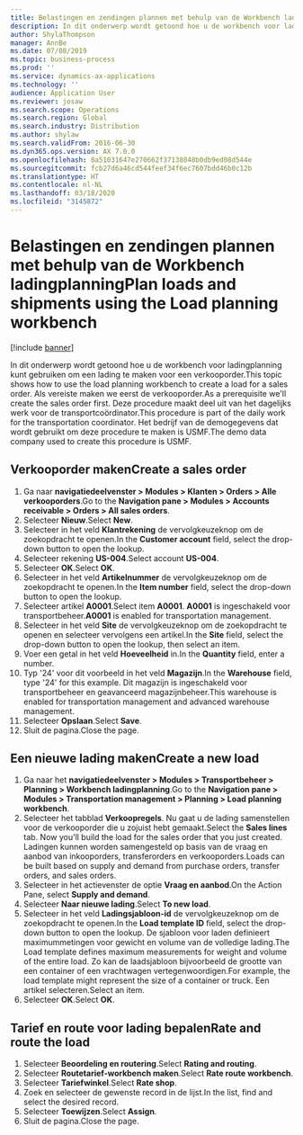 ```yaml
---
title: Belastingen en zendingen plannen met behulp van de Workbench ladingplanning
description: In dit onderwerp wordt getoond hoe u de workbench voor ladingplanning kunt gebruiken om een lading te maken voor een verkooporder.
author: ShylaThompson
manager: AnnBe
ms.date: 07/08/2019
ms.topic: business-process
ms.prod: ''
ms.service: dynamics-ax-applications
ms.technology: ''
audience: Application User
ms.reviewer: josaw
ms.search.scope: Operations
ms.search.region: Global
ms.search.industry: Distribution
ms.author: shylaw
ms.search.validFrom: 2016-06-30
ms.dyn365.ops.version: AX 7.0.0
ms.openlocfilehash: 8a51031647e270662f37138848b0db9ed08d544e
ms.sourcegitcommit: fcb27d6a46cd544feef34f6ec7607bdd46b0c12b
ms.translationtype: HT
ms.contentlocale: nl-NL
ms.lasthandoff: 03/18/2020
ms.locfileid: "3145872"
---
```

# <a name="plan-loads-and-shipments-using-the-load-planning-workbench"></a><span data-ttu-id="2bf09-103">Belastingen en zendingen plannen met behulp van de Workbench ladingplanning</span><span class="sxs-lookup"><span data-stu-id="2bf09-103">Plan loads and shipments using the Load planning workbench</span></span>

[!include [banner](../../includes/banner.md)]

<span data-ttu-id="2bf09-104">In dit onderwerp wordt getoond hoe u de workbench voor ladingplanning kunt gebruiken om een lading te maken voor een verkooporder.</span><span class="sxs-lookup"><span data-stu-id="2bf09-104">This topic shows how to use the load planning workbench to create a load for a sales order.</span></span> <span data-ttu-id="2bf09-105">Als vereiste maken we eerst de verkooporder.</span><span class="sxs-lookup"><span data-stu-id="2bf09-105">As a prerequisite we'll create the sales order first.</span></span> <span data-ttu-id="2bf09-106">Deze procedure maakt deel uit van het dagelijks werk voor de transportcoördinator.</span><span class="sxs-lookup"><span data-stu-id="2bf09-106">This procedure is part of the daily work for the transportation coordinator.</span></span> <span data-ttu-id="2bf09-107">Het bedrijf van de demogegevens dat wordt gebruikt om deze procedure te maken is USMF.</span><span class="sxs-lookup"><span data-stu-id="2bf09-107">The demo data company used to create this procedure is USMF.</span></span>


## <a name="create-a-sales-order"></a><span data-ttu-id="2bf09-108">Verkooporder maken</span><span class="sxs-lookup"><span data-stu-id="2bf09-108">Create a sales order</span></span>
1. <span data-ttu-id="2bf09-109">Ga naar **navigatiedeelvenster > Modules > Klanten > Orders > Alle verkooporders**.</span><span class="sxs-lookup"><span data-stu-id="2bf09-109">Go to the **Navigation pane > Modules > Accounts receivable > Orders > All sales orders**.</span></span>
2. <span data-ttu-id="2bf09-110">Selecteer **Nieuw**.</span><span class="sxs-lookup"><span data-stu-id="2bf09-110">Select **New**.</span></span>
3. <span data-ttu-id="2bf09-111">Selecteer in het veld **Klantrekening** de vervolgkeuzeknop om de zoekopdracht te openen.</span><span class="sxs-lookup"><span data-stu-id="2bf09-111">In the **Customer account** field, select the drop-down button to open the lookup.</span></span>
4. <span data-ttu-id="2bf09-112">Selecteer rekening **US-004**.</span><span class="sxs-lookup"><span data-stu-id="2bf09-112">Select account **US-004**.</span></span>
5. <span data-ttu-id="2bf09-113">Selecteer **OK**.</span><span class="sxs-lookup"><span data-stu-id="2bf09-113">Select **OK**.</span></span>
6. <span data-ttu-id="2bf09-114">Selecteer in het veld **Artikelnummer** de vervolgkeuzeknop om de zoekopdracht te openen.</span><span class="sxs-lookup"><span data-stu-id="2bf09-114">In the **Item number** field, select the drop-down button to open the lookup.</span></span>
7. <span data-ttu-id="2bf09-115">Selecteer artikel **A0001**.</span><span class="sxs-lookup"><span data-stu-id="2bf09-115">Select item **A0001**.</span></span> <span data-ttu-id="2bf09-116">**A0001** is ingeschakeld voor transportbeheer.</span><span class="sxs-lookup"><span data-stu-id="2bf09-116">**A0001** is enabled for transportation management.</span></span>  
8. <span data-ttu-id="2bf09-117">Selecteer in het veld **Site** de vervolgkeuzeknop om de zoekopdracht te openen en selecteer vervolgens een artikel.</span><span class="sxs-lookup"><span data-stu-id="2bf09-117">In the **Site** field, select the drop-down button to open the lookup, then select an item.</span></span>
9. <span data-ttu-id="2bf09-118">Voer een getal in het veld **Hoeveelheid** in.</span><span class="sxs-lookup"><span data-stu-id="2bf09-118">In the **Quantity** field, enter a number.</span></span>
10. <span data-ttu-id="2bf09-119">Typ '24' voor dit voorbeeld in het veld **Magazijn**.</span><span class="sxs-lookup"><span data-stu-id="2bf09-119">In the **Warehouse** field, type '24' for this example.</span></span> <span data-ttu-id="2bf09-120">Dit magazijn is ingeschakeld voor transportbeheer en geavanceerd magazijnbeheer.</span><span class="sxs-lookup"><span data-stu-id="2bf09-120">This warehouse is enabled for transportation management and advanced warehouse management.</span></span>  
11. <span data-ttu-id="2bf09-121">Selecteer **Opslaan**.</span><span class="sxs-lookup"><span data-stu-id="2bf09-121">Select **Save**.</span></span>
12. <span data-ttu-id="2bf09-122">Sluit de pagina.</span><span class="sxs-lookup"><span data-stu-id="2bf09-122">Close the page.</span></span>

## <a name="create-a-new-load"></a><span data-ttu-id="2bf09-123">Een nieuwe lading maken</span><span class="sxs-lookup"><span data-stu-id="2bf09-123">Create a new load</span></span>
1. <span data-ttu-id="2bf09-124">Ga naar het **navigatiedeelvenster > Modules > Transportbeheer > Planning > Workbench ladingplanning**.</span><span class="sxs-lookup"><span data-stu-id="2bf09-124">Go to the **Navigation pane > Modules > Transportation management > Planning > Load planning workbench**.</span></span>
2. <span data-ttu-id="2bf09-125">Selecteer het tabblad **Verkoopregels**. Nu gaat u de lading samenstellen voor de verkooporder die u zojuist hebt gemaakt.</span><span class="sxs-lookup"><span data-stu-id="2bf09-125">Select the **Sales lines** tab. Now you'll build the load for the sales order that you just created.</span></span> <span data-ttu-id="2bf09-126">Ladingen kunnen worden samengesteld op basis van de vraag en aanbod van inkooporders, transferorders en verkooporders.</span><span class="sxs-lookup"><span data-stu-id="2bf09-126">Loads can be built based on supply and demand from purchase orders, transfer orders, and sales orders.</span></span>  
3. <span data-ttu-id="2bf09-127">Selecteer in het actievenster de optie **Vraag en aanbod**.</span><span class="sxs-lookup"><span data-stu-id="2bf09-127">On the Action Pane, select **Supply and demand**.</span></span>
4. <span data-ttu-id="2bf09-128">Selecteer **Naar nieuwe lading**.</span><span class="sxs-lookup"><span data-stu-id="2bf09-128">Select **To new load**.</span></span>
5. <span data-ttu-id="2bf09-129">Selecteer in het veld **Ladingsjabloon-id** de vervolgkeuzeknop om de zoekopdracht te openen.</span><span class="sxs-lookup"><span data-stu-id="2bf09-129">In the **Load template ID** field, select the drop-down button to open the lookup.</span></span> <span data-ttu-id="2bf09-130">De sjabloon voor laden definieert maximummetingen voor gewicht en volume van de volledige lading.</span><span class="sxs-lookup"><span data-stu-id="2bf09-130">The Load template defines maximum measurements for weight and volume of the entire load.</span></span> <span data-ttu-id="2bf09-131">Zo kan de laadsjabloon bijvoorbeeld de grootte van een container of een vrachtwagen vertegenwoordigen.</span><span class="sxs-lookup"><span data-stu-id="2bf09-131">For example, the load template might represent the size of a container or truck.</span></span> <span data-ttu-id="2bf09-132">Een artikel selecteren.</span><span class="sxs-lookup"><span data-stu-id="2bf09-132">Select an item.</span></span>
6. <span data-ttu-id="2bf09-133">Selecteer **OK**.</span><span class="sxs-lookup"><span data-stu-id="2bf09-133">Select **OK**.</span></span>

## <a name="rate-and-route-the-load"></a><span data-ttu-id="2bf09-134">Tarief en route voor lading bepalen</span><span class="sxs-lookup"><span data-stu-id="2bf09-134">Rate and route the load</span></span>
1. <span data-ttu-id="2bf09-135">Selecteer **Beoordeling en routering**.</span><span class="sxs-lookup"><span data-stu-id="2bf09-135">Select **Rating and routing**.</span></span>
2. <span data-ttu-id="2bf09-136">Selecteer **Routetarief-workbench maken**.</span><span class="sxs-lookup"><span data-stu-id="2bf09-136">Select **Rate route workbench**.</span></span>
3. <span data-ttu-id="2bf09-137">Selecteer **Tariefwinkel**.</span><span class="sxs-lookup"><span data-stu-id="2bf09-137">Select **Rate shop**.</span></span>
4. <span data-ttu-id="2bf09-138">Zoek en selecteer de gewenste record in de lijst.</span><span class="sxs-lookup"><span data-stu-id="2bf09-138">In the list, find and select the desired record.</span></span>
5. <span data-ttu-id="2bf09-139">Selecteer **Toewijzen**.</span><span class="sxs-lookup"><span data-stu-id="2bf09-139">Select **Assign**.</span></span>
6. <span data-ttu-id="2bf09-140">Sluit de pagina.</span><span class="sxs-lookup"><span data-stu-id="2bf09-140">Close the page.</span></span>

